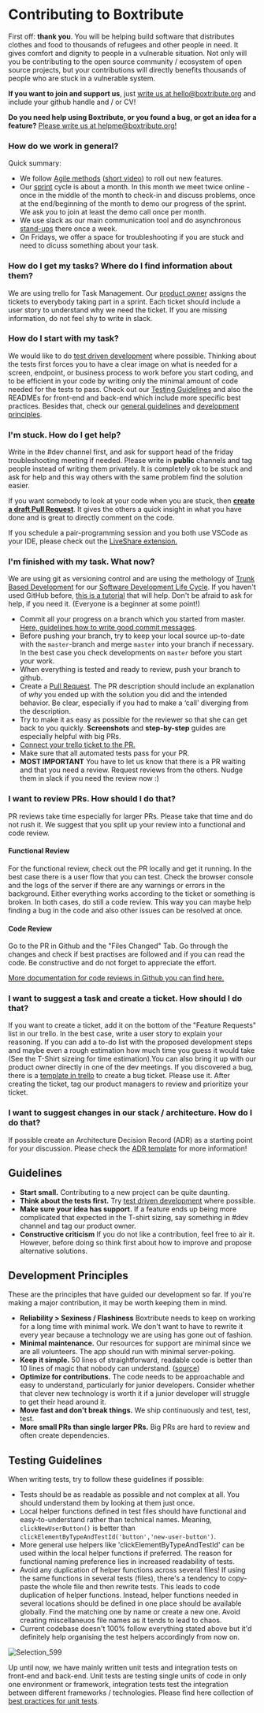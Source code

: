 # Contributing to Boxtribute

First off: **thank you**. You will be helping build software that distributes clothes and food to thousands of refugees and other people in need. It gives comfort and dignity to people in a vulnerable situation. Not only will you be contributing to the open source community / ecosystem of open source projects, but your contributions will directly benefits thousands of people who are stuck in a vulnerable system.

**If you want to join and support us**, just [write us at hello@boxtribute.org](mailto:hello@boxtribute.org) and include your github handle and / or CV!

**Do you need help using Boxtribute, or you found a bug, or got an idea for a feature?** [Please write us at helpme@boxtribute.org!](mailto:helpme@boxtribute.org)

### How do we work in general?

Quick summary:

- We follow [Agile methods](https://medium.com/@svharivinod/rolling-out-features-for-zomato-using-agile-8f24bba1ddd8) ([short video](https://www.youtube.com/watch?v=QCif_-r8eK4)) to roll out new features.
- Our [sprint](https://www.atlassian.com/agile/scrum/sprints) cycle is about a month. In this month we meet twice online - once in the middle of the month to check-in and discuss problems, once at the end/beginning of the month to demo our progress of the sprint. We ask you to join at least the demo call once per month.
- We use slack as our main communication tool and do asynchronous [stand-ups](https://en.wikipedia.org/wiki/Stand-up_meeting) there once a week.
- On Fridays, we offer a space for troubleshooting if you are stuck and need to dicuss something about your task.

### How do I get my tasks? Where do I find information about them?

We are using trello for Task Management. Our [product owner](https://www.youtube.com/watch?v=502ILHjX9EE) assigns the tickets to everybody taking part in a sprint. Each ticket should include a user story to understand why we need the ticket. If you are missing information, do not feel shy to write in slack.

### How do I start with my task?

We would like to do [test driven development](https://www.browserstack.com/guide/tdd-vs-bdd-vs-atdd) where possible. Thinking about the tests first forces you to have a clear image on what is needed for a screen, endpoint, or business process to work before you start coding, and to be efficient in your code by writing only the minimal amount of code needed for the tests to pass. Check out our [Testing Guidelines](#testing-guidelines) and also the READMEs for front-end and back-end which include more specific best practices.
Besides that, check our [general guidelines](#guidelines) and [development principles](#development-principles).

### I'm stuck. How do I get help?

Write in the #dev channel first, and ask for support head of the friday troubleshooting meeting if needed.
Please write in **public** channels and tag people instead of writing them privately. It is completely ok to be stuck and ask for help and this way others with the same problem find the solution easier.

If you want somebody to look at your code when you are stuck, then [**create a draft Pull Request**](https://github.blog/2019-02-14-introducing-draft-pull-requests/). It gives the others a quick insight in what you have done and is great to directly comment on the code.

If you schedule a pair-programming session and you both use VSCode as your IDE, please check out the [LiveShare extension.](https://marketplace.visualstudio.com/items?itemName=ms-vsliveshare.vsliveshare)

### I'm finished with my task. What now?

We are using git as versioning control and are using the methology of [Trunk Based Development](https://trunkbaseddevelopment.com/) for our [Software Development Life Cycle](https://en.wikipedia.org/wiki/Software_development_process).
If you haven't used GitHub before, [this is a tutorial](http://makeapullrequest.com/) that will help. Don't be afraid to ask for help, if you need it. (Everyone is a beginner at some point!)

- Commit all your progress on a branch which you started from master. [Here, guidelines how to write good commit messages](https://github.com/erlang/otp/wiki/writing-good-commit-messages).
- Before pushing your branch, try to keep your local source up-to-date with the `master`-branch and merge `master` into your branch if necessary. In the best case you check developments on `master` before you start your work.
- When everything is tested and ready to review, push your branch to github.
- Create a [Pull Request](https://docs.github.com/en/free-pro-team@latest/github/collaborating-with-issues-and-pull-requests/creating-a-pull-request). The PR description should include an explanation of _why_ you ended up with the solution you did and the intended behavior. Be clear, especially if you had to make a ‘call’ diverging from the description.
- Try to make it as easy as possible for the reviewer so that she can get back to you quickly. **Screenshots** and **step-by-step** guides are especially helpful with big PRs.
- [Connect your trello ticket to the PR.](https://blog.trello.com/github-and-trello-integrate-your-commits)
- Make sure that all automated tests pass for your PR.
- **MOST IMPORTANT** You have to let us know that there is a PR waiting and that you need a review. Request reviews from the others. Nudge them in slack if you need the review now :)

### I want to review PRs. How should I do that?

PR reviews take time especially for larger PRs. Please take that time and do not rush it.
We suggest that you split up your review into a functional and code review.

#### Functional Review

For the functional review, check out the PR locally and get it running. In the best case there is a user flow that you can test. Check the browser console and the logs of the server if there are any warnings or errors in the background.
Either everything works according to the ticket or something is broken. In both cases, do still a code review. This way you can maybe help finding a bug in the code and also other issues can be resolved at once.

#### Code Review

Go to the PR in Github and the "Files Changed" Tab. Go through the changes and check if best practises are followed and if you can read the code.
Be constructive and do not forget to appreciate the effort.

[More documentation for code reviews in Github you can find here.](https://docs.github.com/en/free-pro-team@latest/github/collaborating-with-issues-and-pull-requests/reviewing-proposed-changes-in-a-pull-request)

### I want to suggest a task and create a ticket. How should I do that?

If you want to create a ticket, add it on the bottom of the "Feature Requests" list in our trello. In the best case, write a user story to explain your reasoning. If you can add a to-do list with the proposed development steps and maybe even a rough estimation how much time you guess it would take (See the T-Shirt sizeing for time estimation).You can also bring it up with our product owner directly in one of the dev meetings.
If you discovered a bug, there is a [template in trello](https://trello.com/c/YToLMBuq) to create a bug ticket. Please use it.
After creating the ticket, tag our product managers to review and prioritize your ticket.

### I want to suggest changes in our stack / architecture. How do I do that?

If possible create an Architecture Decision Record (ADR) as a starting point for your discussion. Please check the [ADR template](docs/adr/adr_template.md) for more information!

## Guidelines

- **Start small.** Contributing to a new project can be quite daunting.
- **Think about the tests first.** Try [test driven development](https://www.browserstack.com/guide/tdd-vs-bdd-vs-atdd) where possible.
- **Make sure your idea has support.** If a feature ends up being more complicated that expected in the T-shirt sizing, say something in #dev channel and tag our product owner.
- **Constructive criticism** If you do not like a contribution, feel free to air it. However, before doing so think first about how to improve and propose alternative solutions.

## Development Principles

These are the principles that have guided our development so far. If you're making a major contribution, it may be worth keeping them in mind.

- **Reliability > Sexiness / Flashiness** Boxtribute needs to keep on working for a long time with minimal work. We don't want to have to rewrite it every year because a technology we are using has gone out of fashion.
- **Minimal maintenance.** Our resources for support are minimal since we are all volunteers. The app should run with minimal server-poking.
- **Keep it simple.** 50 lines of straightforward, readable code is better than 10 lines of magic that nobody can understand. ([source](https://github.com/moby/moby/blob/master/project/PRINCIPLES.md))
- **Optimize for contributions.** The code needs to be approachable and easy to understand, particularly for junior developers. Consider whether that clever new technology is worth it if a junior developer will struggle to get their head around it.
- **Move fast and don't break things.** We ship continuously and test, test, test.
- **More small PRs than single larger PRs.** Big PRs are hard to review and often create dependencies.

## Testing Guidelines

When writing tests, try to follow these guidelines if possible:

- Tests should be as readable as possible and not complex at all. You should understand them by looking at them just once.
- Local helper functions defined in test files should have functional and easy-to-understand rather than technical names. Meaning, `clickNewUserButton()` is better than `clickElementByTypeAndTestId('button','new-user-button')`.
- More general use helpers like 'clickElementByTypeAndTestId' can be used within the local helper functions if preferred. The reason for functional naming preference lies in increased readability of tests.
- Avoid any duplication of helper functions across several files! If using the same functions in several tests (files), there's a tendency to copy-paste the whole file and then rewrite tests. This leads to code duplication of helper functions. Instead, helper functions needed in several locations should be defined in one place should be available globally. Find the matching one by name or create a new one. Avoid creating miscellaneuos file names as it tends to lead to chaos.
- Current codebase doesn't 100% follow everything stated above but it'd definitely help organising the test helpers accordingly from now on.

![Selection_599](https://user-images.githubusercontent.com/8964422/77221481-6a190d00-6b4a-11ea-88d7-9fc70ce1c982.png)

Up until now, we have mainly written unit tests and integration tests on front-end and back-end. Unit tests are testing single units of code in only one environment or framework, integration tests test the integration between different frameworks / technologies.
Please find here collection of [best practices for unit tests](https://medium.com/better-programming/13-tips-for-writing-useful-unit-tests-ca20706b5368).
